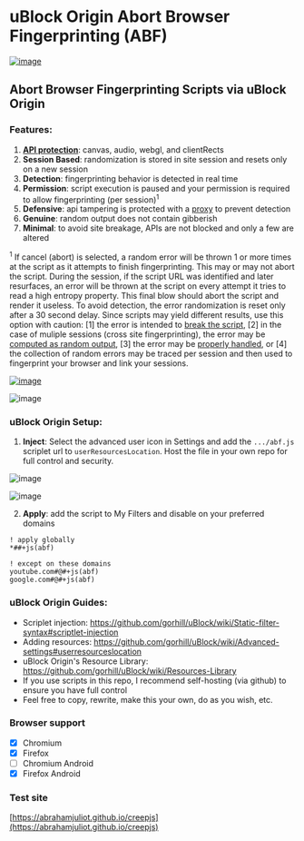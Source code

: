 # uBlock Origin Abort Browser Fingerprinting (ABF)

[![image](https://user-images.githubusercontent.com/6946045/87260830-8ed22100-c468-11ea-86ec-a9c730deb89e.gif)](https://fingerprintjs.com/demo)

## Abort Browser Fingerprinting Scripts via uBlock Origin

### Features:
1. **[API protection](https://user-images.githubusercontent.com/6946045/87235868-ff5c3d80-c395-11ea-87b1-56f759419043.png)**: canvas, audio, webgl, and clientRects
2. **Session Based**: randomization is stored in site session and resets only on a new session
3. **Detection**: fingerprinting behavior is detected in real time
4. **Permission**: script execution is paused and your permission is required to allow fingerprinting (per session)<sup>1</sup>
5. **Defensive**: api tampering is protected with a [proxy](https://adtechmadness.wordpress.com/2019/03/23/javascript-tampering-detection-and-stealth/) to prevent detection
6. **Genuine**: random output does not contain gibberish
7. **Minimal**: to avoid site breakage, APIs are not blocked and only a few are altered

<sup>1</sup> If cancel (abort) is selected, a random error will be thrown 1 or more times at the script as it attempts to finish fingerprinting. This may or may not abort the script. During the session, if the script URL was identified and later resurfaces, an error will be thrown at the script on every attempt it tries to read a high entropy property. This final blow should abort the script and render it useless. To avoid detection, the error randomization is reset only after a 30 second delay. Since scripts may yield different results, use this option with caution: [1] the error is intended to [break the script](https://www.nothingprivate.ml), [2] in the case of muliple sessions (cross site fingerprinting), the error may be [computed as random output](https://panopticlick.eff.org), [3] the error may be [properly handled](https://arkenfox.github.io/TZP/index.html), or [4] the collection of random errors may be traced per session and then used to fingerprint your browser and link your sessions.

[![image](https://user-images.githubusercontent.com/6946045/87260252-a0fe9000-c465-11ea-8e67-a7af969508a3.png)](https://www.nothingprivate.ml)

![image](https://user-images.githubusercontent.com/6946045/87278150-a32e1200-c498-11ea-8a32-0431c656adce.png)

### uBlock Origin Setup:
1. **Inject**: Select the advanced user icon in Settings and add the `.../abf.js` scriplet url to `userResourcesLocation`. Host the file in your own repo for full control and security.

![image](https://user-images.githubusercontent.com/6946045/87236337-eb680a00-c39c-11ea-8806-cb20e4f55896.png)

![image](https://user-images.githubusercontent.com/6946045/87236365-72b57d80-c39d-11ea-9ad9-462ddffa19aa.png)

2. **Apply**: add the script to My Filters and disable on your preferred domains
```
! apply globally
*##+js(abf)

! except on these domains
youtube.com#@#+js(abf)
google.com#@#+js(abf)
```

### uBlock Origin Guides:
- Scriplet injection: https://github.com/gorhill/uBlock/wiki/Static-filter-syntax#scriptlet-injection
- Adding resources: https://github.com/gorhill/uBlock/wiki/Advanced-settings#userresourceslocation
- uBlock Origin's Resource Library: https://github.com/gorhill/uBlock/wiki/Resources-Library
- If you use scripts in this repo, I recommend self-hosting (via github) to ensure you have full control
- Feel free to copy, rewrite, make this your own, do as you wish, etc.

### Browser support
- [X]  Chromium
- [X]  Firefox
- [ ]  Chromium Android
- [X]  Firefox Android

### Test site
[https://abrahamjuliot.github.io/creepjs](https://abrahamjuliot.github.io/creepjs)
